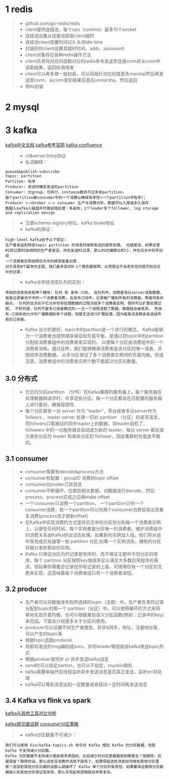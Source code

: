 1 redis
===
>- github.com/go-redis/redis
>- client提供连结池，每个cpu（runtime）最多10个socket
>- 连结池设置从连接池获取client超时
>- 连结池client空置时间过久关闭idle time
>- 封装好的client设置其超时时间、addr、password
>- client对象存在各种redis操作方法
>- client负责将对应的函数对应的redis命令发送至连接conn并从conn中读取结果，返回给调用者
>- client可以再多做一层封装，可以将指针对应的值首先marshal然后再发送至conn，从conn拿到结果后首先unmarsha，然后返回
>- 带tls封装

2 mysql 
===



3 kafka
===
[kafka中文文档](http://kafka.apachecn.org/)
[kafka参考官网](https://kafka.apache.org/intro)
[kafka confluence](https://docs.confluent.io/current/)
>- cli&server为tcp协议
>- 名词解释：
>
```
queue&&publish-subscribe
topic: partition
Partiton: 有序
Producer: 发送时确定发送的partition
Consumer: 分group，可并行，instance数目不应多余partition，
每个partition被consumer中的一个消费以确保有序性(一个partition中有序);
Producer <->broker <-> consumer 生产与消费分析，数据可以入库或永久保存
数据入kafka入磁盘并可做容错处理：多副本，1个leader多个follower, log storage and replication design
```
>- 注册schema registry地址，kafka broke地址
>- kafka的保证：
>
```
high-level Kafka给予以下保证:
生产者发送到特定topic partition 的消息将按照发送的顺序处理。 也就是说，如果记录M1和记录M2由相同的生产者发送，并先发送M1记录，那么M1的偏移比M2小，并在日志中较早出现
一个消费者实例按照日志中的顺序查看记录.
对于具有N个副本的主题，我们最多容忍N-1个服务器故障，从而保证不会丢失任何提交到日志中的记录.
```
>- kafka与传统消息队列的区别：
>
```
传统的消息系统有两个模块: 队列 和 发布-订阅。 在队列中，消费者池从server读取数据，每条记录被池子中的一个消费者消费; 在发布订阅中，记录被广播到所有的消费者。两者均有优缺点。 队列的优点在于它允许你将处理数据的过程分给多个消费者实例，使你可以扩展处理过程。 不好的是，队列不是多订阅者模式的—一旦一个进程读取了数据，数据就会被丢弃。 而发布-订阅系统允许你广播数据到多个进程，但是无法进行扩展处理，因为每条消息都会发送给所有的订阅者。
```
>- Kafka 设计的更好。topic中的partition是一个并行的概念。 Kafka能够为一个消费者池提供顺序保证和负载平衡，是通过将topic中的partition分配给消费者组中的消费者来实现的， 以便每个分区由消费组中的一个消费者消耗。通过这样，我们能够确保消费者是该分区的唯一读者，并按顺序消费数据。 众多分区保证了多个消费者实例间的负载均衡。但请注意，消费者组中的消费者实例个数不能超过分区的数量。

3.0 分布式
---
>- 日志的分区partition （分布）在Kafka集群的服务器上。每个服务器在处理数据和请求时，共享这些分区。每一个分区都会在已配置的服务器上进行备份，确保容错性.
>- 每个分区都有一台 server 作为 “leader”，零台或者多台server作为 follwers 。leader server 处理一切对 partition （分区）的读写请求，而follwers只需被动的同步leader上的数据。当leader宕机了，followers 中的一台服务器会自动成为新的 leader。每台 server 都会成为某些分区的 leader 和某些分区的 follower，因此集群的负载是平衡的。

3.1 consumer
---
>- consumer需要有decode&process方法
>- consumer有配置：groupID 消费的topic offset
>- consumer向broker订阅消息
>- consumer不断循环，拉取到相关数据，对数据进行decode，然后process，process完成之后再make offset
>- 一个consumer只消费一个partition， 一个partition只供一个consumer消费，若一个partition可以供两个consumer消费容易出现重复消费(process完才更新offset）
>- 在Kafka中实现消费的方式是将日志中的分区划分到每一个消费者实例上，以便在任何时间，每个实例都是分区唯一的消费者。维护消费组中的消费关系由Kafka协议动态处理。如果新的实例加入组，他们将从组中其他成员处接管一些 partition 分区;如果一个实例消失，拥有的分区将被分发到剩余的实例。
>- Kafka 只保证分区内的记录是有序的，而不保证主题中不同分区的顺序。每个 partition 分区按照key值排序足以满足大多数应用程序的需求。但如果你需要总记录在所有记录的上面，可使用仅有一个分区的主题来实现，这意味着每个消费者组只有一个消费者进程。

3.2 producer
---
>- 生产者可以将数据发布到所选择的topic（主题）中。生产者负责将记录分配到topic的哪一个 partition（分区）中。可以使用循环的方式来简单地实现负载均衡，也可以根据某些语义分区函数(例如：记录中的key)来完成。下面会介绍更多关于分区的使用。
>- producer可以设置不同生产者类型，异步&同步，地址，注册地址等，可以产生的topic等
>- 根据topic选取producer
>- 将即将发送的msg编码成avro，并将header等组装成kafka发送topic形式
>- 根据produer是同步 or 异步发送kafka消息
>- send时可以指定partion，也可以不指定，rounbin随机
>- kafka需要单独开启线程监听异步发送消息是否真正发送，监听err并处理
>- kafka可以等到消息达到一定数量或者超过一定时间再发送消息

3.4 Kafka vs flink vs  spark
---
[kafka与其他工具对比分析](https://dzone.com/articles/streaming-in-spark-flink-and-kafka-1)

[kafka常见面试题](https://www.iteblog.com/archives/2605.html)
[consumer分区策略](https://www.iteblog.com/archives/2209.html)
>- kafka分区数量不可减少：
>
```
我们可以使用 bin/kafka-topics.sh 命令对 Kafka 增加 Kafka 的分区数据，但是 Kafka 不支持减少分区数。
Kafka 分区数据不支持减少是由很多原因的，比如减少的分区其数据放到哪里去？是删除，还是保留？删除的话，那么这些没消费的消息不就丢了。如果保留这些消息如何放到其他分区里面？追加到其他分区后面的话那么就破坏了 Kafka 单个分区的有序性。如果要保证删除分区数据插入到其他分区保证有序性，那么实现起来逻辑就会非常复杂。
```